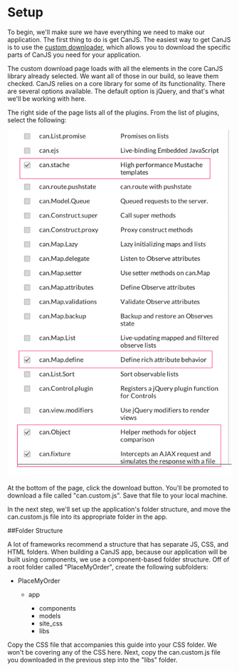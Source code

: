 # Setup <a name="setup"></a>

To begin, we'll make sure we have everything we need to make our application. The first thing to do is get CanJS. The easiest way to get CanJS is to use the [custom downloader](http://canjs.com/download.html), which allows you to download the specific parts of CanJS you need for your application. 

The custom download page loads with all the elements in the core CanJS library already selected. We want all of those in our build, so leave them checked. CanJS relies on a core library for some of its functionality. There are several options available. The default option is jQuery, and that's what we'll be working with here. 

The right side of the page lists all of the plugins. From the list of plugins, select the following:

![](images/DownloadOptions.png)

At the bottom of the page, click the download button. You'll be promoted to download a file called "can.custom.js". Save that file to your local machine.

In the next step, we'll set up the application's folder structure, and move the can.custom.js file into its appropriate folder in the app.

##Folder Structure

A lot of frameworks recommend a structure that has separate JS, CSS, and HTML folders. When building a CanJS app, because our application will be built using components, we use a component-based folder structure. Off of a root folder called "PlaceMyOrder", create the following subfolders:

- PlaceMyOrder

	- app

        - components
    	- models
    	- site_css
    	- libs

Copy the CSS file that accompanies this guide into your CSS folder. We won't be covering any of the CSS here. Next, copy the can.custom.js file you downloaded in the previous step into the "libs" folder.
